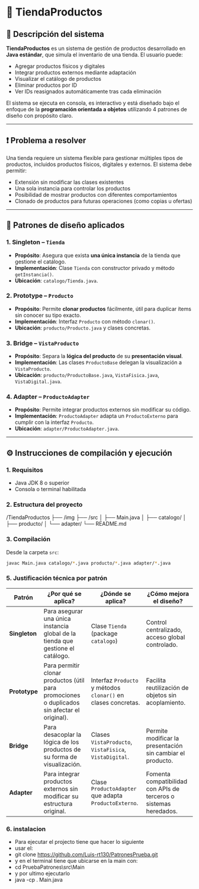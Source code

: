 # 🛒 TiendaProductos

## 📌 Descripción del sistema

**TiendaProductos** es un sistema de gestión de productos desarrollado en **Java estándar**, que simula el inventario de una tienda. El usuario puede:

- Agregar productos físicos y digitales
- Integrar productos externos mediante adaptación
- Visualizar el catálogo de productos
- Eliminar productos por ID
- Ver IDs reasignados automáticamente tras cada eliminación

El sistema se ejecuta en consola, es interactivo y está diseñado bajo el enfoque de la **programación orientada a objetos** utilizando 4 patrones de diseño con propósito claro.

---

## ❗ Problema a resolver

Una tienda requiere un sistema flexible para gestionar múltiples tipos de productos, incluidos productos físicos, digitales y externos. El sistema debe permitir:

- Extensión sin modificar las clases existentes
- Una sola instancia para controlar los productos
- Posibilidad de mostrar productos con diferentes comportamientos
- Clonado de productos para futuras operaciones (como copias u ofertas)

---

## 🧩 Patrones de diseño aplicados

### 1. Singleton – `Tienda`
- **Propósito**: Asegura que exista **una única instancia** de la tienda que gestione el catálogo.
- **Implementación**: Clase `Tienda` con constructor privado y método `getInstancia()`.
- **Ubicación**: `catalogo/Tienda.java`.

### 2. Prototype – `Producto`
- **Propósito**: Permite **clonar productos** fácilmente, útil para duplicar ítems sin conocer su tipo exacto.
- **Implementación**: Interfaz `Producto` con método `clonar()`.
- **Ubicación**: `producto/Producto.java` y clases concretas.

### 3. Bridge – `VistaProducto`
- **Propósito**: Separa la **lógica del producto** de su **presentación visual**.
- **Implementación**: Las clases `ProductoBase` delegan la visualización a `VistaProducto`.
- **Ubicación**: `producto/ProductoBase.java`, `VistaFisica.java`, `VistaDigital.java`.

### 4. Adapter – `ProductoAdapter`
- **Propósito**: Permite integrar productos externos sin modificar su código.
- **Implementación**: `ProductoAdapter` adapta un `ProductoExterno` para cumplir con la interfaz `Producto`.
- **Ubicación**: `adapter/ProductoAdapter.java`.

---

## ⚙️ Instrucciones de compilación y ejecución

### 1. Requisitos
- Java JDK 8 o superior
- Consola o terminal habilitada

### 2. Estructura del proyecto

/TiendaProductos
├── /img
├── /src
│ ├── Main.java
│ ├── catalogo/
│ ├── producto/
│ └── adapter/
└── README.md

### 3. Compilación

Desde la carpeta `src`:

```bash
javac Main.java catalogo/*.java producto/*.java adapter/*.java
```
### 5. Justificación técnica por patrón

| Patrón        | ¿Por qué se aplica?                                                                          | ¿Dónde se aplica?                                             | ¿Cómo mejora el diseño?                                           |
| ------------- | -------------------------------------------------------------------------------------------- | ------------------------------------------------------------- | ----------------------------------------------------------------- |
| **Singleton** | Para asegurar una única instancia global de la tienda que gestione el catálogo.              | Clase `Tienda` (package `catalogo`)                           | Control centralizado, acceso global controlado.                   |
| **Prototype** | Para permitir clonar productos (útil para promociones o duplicados sin afectar el original). | Interfaz `Producto` y métodos `clonar()` en clases concretas. | Facilita reutilización de objetos sin acoplamiento.               |
| **Bridge**    | Para desacoplar la lógica de los productos de su forma de visualización.                     | Clases `VistaProducto`, `VistaFisica`, `VistaDigital`.        | Permite modificar la presentación sin cambiar el producto.        |
| **Adapter**   | Para integrar productos externos sin modificar su estructura original.                       | Clase `ProductoAdapter` que adapta `ProductoExterno`.         | Fomenta compatibilidad con APIs de terceros o sistemas heredados. |

### 6. instalacion

- Para ejecutar el projecto tiene que hacer lo siguiente
- usar el:
- git clone https://github.com/Luis-rt130/PatronesPrueba.git 
- y en el terminal tiene que ubicarse en la main con:
- cd PruebaPatrones\src\Main
- y por ultimo ejecutarlo 
- java -cp . Main.java
